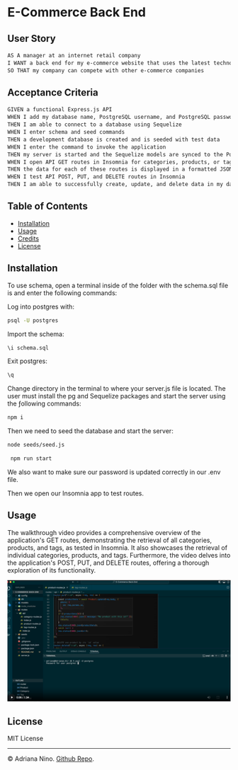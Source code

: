 # E-Commerce Back End

## User Story

```md
AS A manager at an internet retail company
I WANT a back end for my e-commerce website that uses the latest technologies
SO THAT my company can compete with other e-commerce companies
```

## Acceptance Criteria

```md
GIVEN a functional Express.js API
WHEN I add my database name, PostgreSQL username, and PostgreSQL password to an environment variable file
THEN I am able to connect to a database using Sequelize
WHEN I enter schema and seed commands
THEN a development database is created and is seeded with test data
WHEN I enter the command to invoke the application
THEN my server is started and the Sequelize models are synced to the PostgreSQL database
WHEN I open API GET routes in Insomnia for categories, products, or tags
THEN the data for each of these routes is displayed in a formatted JSON
WHEN I test API POST, PUT, and DELETE routes in Insomnia
THEN I am able to successfully create, update, and delete data in my database
```

## Table of Contents

- [Installation](#installation)
- [Usage](#usage)
- [Credits](#credits)
- [License](#license)

## Installation

To use schema, open a terminal inside of the folder with the schema.sql file is and enter the following commands:

Log into postgres with:

```bash
psql -U postgres
```

Import the schema:

```bash
\i schema.sql
```

Exit postgres:

```bash
\q
```

Change directory in the terminal to where your server.js file is located. The user must install the pg and Sequelize packages and start the server using the ƒollowing commands:

```bash
npm i
```

Then we need to seed the database and start the server:

```bash
node seeds/seed.js
```

```bash
 npm run start
```

We also want to make sure our password is updated correctly in our .env file.

Then we open our Insomnia app to test routes.

## Usage

The walkthrough video provides a comprehensive overview of the application's GET routes, demonstrating the retrieval of all categories, products, and tags, as tested in Insomnia. It also showcases the retrieval of individual categories, products, and tags. Furthermore, the video delves into the application's POST, PUT, and DELETE routes, offering a thorough exploration of its functionality.

[![Walkthrough Video](/Assets/walkthrough.png)](https://drive.google.com/file/d/1CA4jnl-evUoksmz0qwN4fPWFK3b37xS7/view?usp=drive_link)

## License

MIT License

---

© Adriana Nino. [Github Repo](https://github.com/ninadri/E-Commerce-BackEnd).
